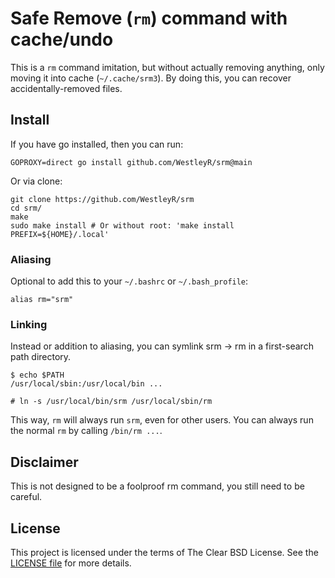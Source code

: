 # Safe Remove (`rm`) command with cache/undo

This is a `rm` command imitation, but without actually removing anything, only
moving it into cache (`~/.cache/srm3`). By doing this, you can recover
accidentally-removed files.

## Install

If you have go installed, then you can run:

```
GOPROXY=direct go install github.com/WestleyR/srm@main
```

Or via clone:

```
git clone https://github.com/WestleyR/srm
cd srm/
make
sudo make install # Or without root: 'make install PREFIX=${HOME}/.local'
```

### Aliasing

Optional to add this to your `~/.bashrc` or `~/.bash_profile`:

```
alias rm="srm"
```

### Linking

Instead or addition to aliasing, you can symlink srm -> rm in a first-search
path directory.

```
$ echo $PATH
/usr/local/sbin:/usr/local/bin ...

# ln -s /usr/local/bin/srm /usr/local/sbin/rm
```

This way, `rm` will always run `srm`, even for other users. You can always run
the normal `rm` by calling `/bin/rm ...`.

## Disclaimer

This is not designed to be a foolproof rm command, you still need to be careful.

## License

This project is licensed under the terms of The Clear BSD License. See the
[LICENSE file](./LICENSE) for more details.

